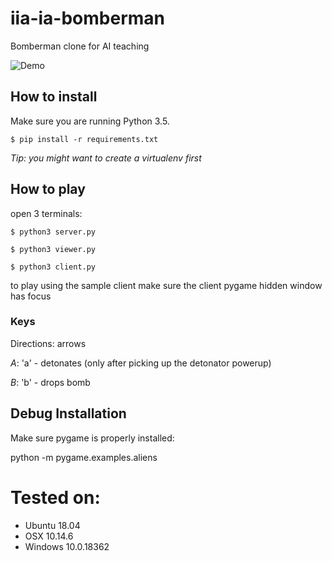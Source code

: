 # iia-ia-bomberman

Bomberman clone for AI teaching

![Demo](https://github.com/dgomes/iia-ia-bomberman/raw/master/data/DemoBomberman.gif)

## How to install

Make sure you are running Python 3.5.

`$ pip install -r requirements.txt`

*Tip: you might want to create a virtualenv first*

## How to play

open 3 terminals:

`$ python3 server.py`

`$ python3 viewer.py`

`$ python3 client.py`

to play using the sample client make sure the client pygame hidden window has focus

### Keys

Directions: arrows

*A*: 'a' - detonates (only after picking up the detonator powerup)

*B*: 'b' - drops bomb

## Debug Installation

Make sure pygame is properly installed:

python -m pygame.examples.aliens

# Tested on:

- Ubuntu 18.04
- OSX 10.14.6
- Windows 10.0.18362

